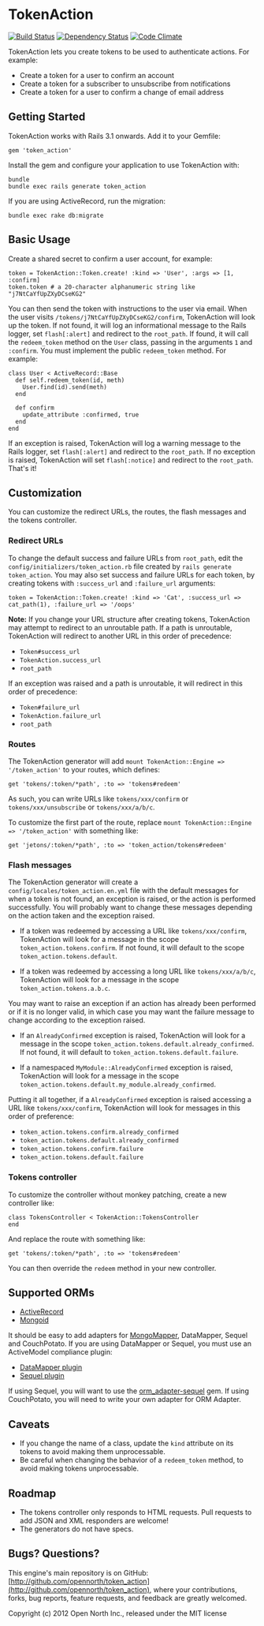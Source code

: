 # TokenAction

[![Build Status](https://secure.travis-ci.org/opennorth/token_action.png)](http://travis-ci.org/opennorth/token_action)
[![Dependency Status](https://gemnasium.com/opennorth/token_action.png)](https://gemnasium.com/opennorth/token_action)
[![Code Climate](https://codeclimate.com/badge.png)](https://codeclimate.com/github/opennorth/token_action)

TokenAction lets you create tokens to be used to authenticate actions. For example:

* Create a token for a user to confirm an account
* Create a token for a subscriber to unsubscribe from notifications
* Create a token for a user to confirm a change of email address

## Getting Started

TokenAction works with Rails 3.1 onwards. Add it to your Gemfile:

    gem 'token_action'

Install the gem and configure your application to use TokenAction with:

    bundle
    bundle exec rails generate token_action

If you are using ActiveRecord, run the migration:

    bundle exec rake db:migrate

## Basic Usage

Create a shared secret to confirm a user account, for example:

    token = TokenAction::Token.create! :kind => 'User', :args => [1, :confirm]
    token.token # a 20-character alphanumeric string like "j7NtCaYfUpZXyDCseKG2"

You can then send the token with instructions to the user via email. When the user visits `/tokens/j7NtCaYfUpZXyDCseKG2/confirm`, TokenAction will look up the token. If not found, it will log an informational message to the Rails logger, set `flash[:alert]` and redirect to the `root_path`. If found, it will call the `redeem_token` method on the `User` class, passing in the arguments `1` and `:confirm`. You must implement the public `redeem_token` method. For example:

    class User < ActiveRecord::Base
      def self.redeem_token(id, meth)
        User.find(id).send(meth)
      end

      def confirm
        update_attribute :confirmed, true
      end
    end

If an exception is raised, TokenAction will log a warning message to the Rails logger, set `flash[:alert]` and redirect to the `root_path`. If no exception is raised, TokenAction will set `flash[:notice]` and redirect to the `root_path`. That's it!

## Customization

You can customize the redirect URLs, the routes, the flash messages and the tokens controller.

### Redirect URLs

To change the default success and failure URLs from `root_path`, edit the `config/initializers/token_action.rb` file created by `rails generate token_action`. You may also set success and failure URLs for each token, by creating tokens with `:success_url` and `:failure_url` arguments:

    token = TokenAction::Token.create! :kind => 'Cat', :success_url => cat_path(1), :failure_url => '/oops'

**Note:** If you change your URL structure after creating tokens, TokenAction may attempt to redirect to an unroutable path. If a path is unroutable, TokenAction will redirect to another URL in this order of precedence:

* `Token#success_url`
* `TokenAction.success_url`
* `root_path`

If an exception was raised and a path is unroutable, it will redirect in this order of precedence:

* `Token#failure_url`
* `TokenAction.failure_url`
* `root_path`

### Routes

The TokenAction generator will add `mount TokenAction::Engine => '/token_action'` to your routes, which defines:

    get 'tokens/:token/*path', :to => 'tokens#redeem'

As such, you can write URLs like `tokens/xxx/confirm` or `tokens/xxx/unsubscribe` or `tokens/xxx/a/b/c`.

To customize the first part of the route, replace `mount TokenAction::Engine => '/token_action'` with something like:

    get 'jetons/:token/*path', :to => 'token_action/tokens#redeem'

### Flash messages

The TokenAction generator will create a `config/locales/token_action.en.yml` file with the default messages for when a token is not found, an exception is raised, or the action is performed successfully. You will probably want to change these messages depending on the action taken and the exception raised.

* If a token was redeemed by accessing a URL like `tokens/xxx/confirm`, TokenAction will look for a message in the scope `token_action.tokens.confirm`. If not found, it will default to the scope `token_action.tokens.default`.

* If a token was redeemed by accessing a long URL like `tokens/xxx/a/b/c`, TokenAction will look for a message in the scope `token_action.tokens.a.b.c`.

You may want to raise an exception if an action has already been performed or if it is no longer valid, in which case you may want the failure message to change according to the exception raised.

* If an `AlreadyConfirmed` exception is raised, TokenAction will look for a message in the scope `token_action.tokens.default.already_confirmed`. If not found, it will default to `token_action.tokens.default.failure`.

* If a namespaced `MyModule::AlreadyConfirmed` exception is raised, TokenAction will look for a message in the scope `token_action.tokens.default.my_module.already_confirmed`.

Putting it all together, if a `AlreadyConfirmed` exception is raised accessing a URL like `tokens/xxx/confirm`, TokenAction will look for messages in this order of preference:

* `token_action.tokens.confirm.already_confirmed`
* `token_action.tokens.default.already_confirmed`
* `token_action.tokens.confirm.failure`
* `token_action.tokens.default.failure`

### Tokens controller

To customize the controller without monkey patching, create a new controller like:

    class TokensController < TokenAction::TokensController
    end

And replace the route with something like:

    get 'tokens/:token/*path', :to => 'tokens#redeem'

You can then override the `redeem` method in your new controller.

## Supported ORMs

* [ActiveRecord](https://rubygems.org/gems/activerecord)
* [Mongoid](https://rubygems.org/gems/mongoid)

It should be easy to add adapters for [MongoMapper](https://rubygems.org/gems/mongo_mapper), DataMapper, Sequel and CouchPotato. If you are using DataMapper or Sequel, you must use an ActiveModel compliance plugin:

* [DataMapper plugin](https://github.com/datamapper/dm-active_model)
* [Sequel plugin](http://sequel.rubyforge.org/rdoc-plugins/classes/Sequel/Plugins/ActiveModel.html)

If using Sequel, you will want to use the [orm_adapter-sequel](https://github.com/elskwid/orm_adapter-sequel) gem. If using CouchPotato, you will need to write your own adapter for ORM Adapter.

## Caveats

* If you change the name of a class, update the `kind` attribute on its tokens to avoid making them unprocessable.
* Be careful when changing the behavior of a `redeem_token` method, to avoid making tokens unprocessable.

## Roadmap

* The tokens controller only responds to HTML requests. Pull requests to add JSON and XML responders are welcome!
* The generators do not have specs.

## Bugs? Questions?

This engine's main repository is on GitHub: [http://github.com/opennorth/token_action](http://github.com/opennorth/token_action), where your contributions, forks, bug reports, feature requests, and feedback are greatly welcomed.

Copyright (c) 2012 Open North Inc., released under the MIT license

